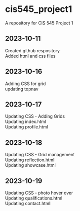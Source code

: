 # cis545_project1
A repository for CIS 545 Project 1
## 2023-10-11
Created github respository<br>
Added html and css files<br>
## 2023-10-16
Adding CSS for grid<br>
updating topnav<br>
## 2023-10-17
Updating CSS - Adding Grids<br>
Updating index.html<br>
Updating profile.html<br>
## 2023-10-18
Updating CSS - Grid management<br>
Updating reflection.html<br>
Updating showcase.html<br>
## 2023-10-19
Updating CSS - photo hover over<br>
Updating qualifications.html<br>
Updating contact.html<br>
